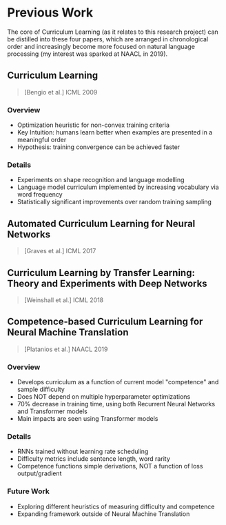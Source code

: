 # Previous Work
The core of Curriculum Learning (as it relates to this research project) can be distilled into these four papers, which are arranged in chronological order and increasingly become more focused on natural language processing (my interest was sparked at NAACL in 2019). 

## Curriculum Learning 
> [Bengio et al.] ICML 2009

### Overview 
- Optimization heuristic for non-convex training criteria
- Key Intuition: humans learn better when examples are presented in a meaningful order
- Hypothesis: training convergence can be achieved faster

### Details
- Experiments on shape recognition and language modelling
- Language model curriculum implemented by increasing vocabulary via word frequency
- Statistically significant improvements over random training sampling

## Automated Curriculum Learning for Neural Networks 
> [Graves et al.] ICML 2017

## Curriculum Learning by Transfer Learning: Theory and Experiments with Deep Networks 
> [Weinshall et al.] ICML 2018

## Competence-based Curriculum Learning for Neural Machine Translation
> [Platanios et al.] NAACL 2019

### Overview
- Develops curriculum as a function of current model "competence" and sample difficulty
- Does NOT depend on multiple hyperparameter optimizations
- 70% decrease in training time, using both Recurrent Neural Networks and Transformer models
- Main impacts are seen using Transformer models

### Details
- RNNs trained without learning rate scheduling
- Difficulty metrics include sentence length, word rarity
- Competence functions simple derivations, NOT a function of loss output/gradient

### Future Work
- Exploring different heuristics of measuring difficulty and competence
- Expanding framework outside of Neural Machine Translation
